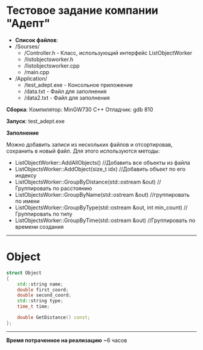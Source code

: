 # Тестовое задание компании "Адепт"

- **Список файлов**:
- /Sourses/
    - /Controller.h - Класс, использующий интерфейс ListObjectWorker
    - /listobjectsworker.h 
    - /listobjectsworker.cpp
    - /main.cpp
- /Application/
    -  /test_adept.exe - Консольное приложение 
    -  /data.txt - Файл для заполнения 
    -  /data2.txt - Файл для заполнения

**Сборка**:
Компилятор: MinGW730 C++
Отладчик: gdb 810

**Запуск**:
test_adept.exe

**Заполнение**

Можно добавить записи из нескольких файлов и отсортировав, сохранить в новый файл. 
Для этого используются методы:
- ListObjectWorker::AddAllObjects() //Добавить все объекты из файла
- ListObjectsWorker::AddObject(size_t idx) //Добавить объект по его индексу
- ListObjectsWorker::GroupByDistance(std::ostream &out) //Группировать по расстоянию
- ListObjectsWorker::GroupByName(std::ostream &out) //группировать по имени
- ListObjectsWorker::GroupByType(std::ostream &out, int min_count) //Группировать по типу
- ListObjectsWorker::GroupByTime(std::ostream &out) //Группировать по времени создания
    
---
# Object
```C++
struct Object
{
    std::string name;
    double first_coord;
    double second_coord;
    std::string type;
    time_t time;

    double GetDistance() const;
};
```
---
**Время потраченное на реализацию** ~6 часов
